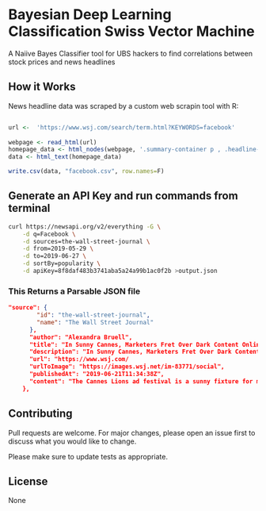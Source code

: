 #  Bayesian Deep Learning Classification Swiss Vector Machine

A Naiive Bayes Classifier tool for UBS hackers to find correlations between stock prices and news headlines

## How it Works 

News headline data was scraped by a custom web scrapin tool with R:

```r

url <-  'https://www.wsj.com/search/term.html?KEYWORDS=facebook'
        
webpage <- read_html(url)
homepage_data <- html_nodes(webpage, '.summary-container p , .headline-container .headline a')
data <- html_text(homepage_data)

write.csv(data, "facebook.csv", row.names=F)      

```

## Generate an API Key and run commands from terminal

```bash
curl https://newsapi.org/v2/everything -G \
    -d q=Facebook \
    -d sources=the-wall-street-journal \
    -d from=2019-05-29 \
    -d to=2019-06-27 \
    -d sortBy=popularity \
    -d apiKey=8f8daf483b3741aba5a24a99b1ac0f2b >output.json
```

### This Returns a Parsable JSON file 

```json
"source": {
        "id": "the-wall-street-journal",
        "name": "The Wall Street Journal"
      },
      "author": "Alexandra Bruell",
      "title": "In Sunny Cannes, Marketers Fret Over Dark Content Online...",
      "description": "In Sunny Cannes, Marketers Fret Over Dark Content Online... 
      "url": "https://www.wsj.com/
      "urlToImage": "https://images.wsj.net/im-83771/social",
      "publishedAt": "2019-06-21T11:34:38Z",
      "content": "The Cannes Lions ad festival is a sunny fixture for many in marketing..."
    },
```


## Contributing
Pull requests are welcome. For major changes, please open an issue first to discuss what you would like to change.

Please make sure to update tests as appropriate.

## License
None
